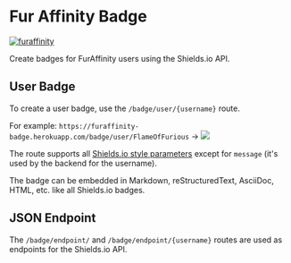 # Fur Affinity Badge

[![furaffinity](https://furaffinity-badge.herokuapp.com/badge/user/FlameOfFurious)](https://furaffinity.net/user/FlameOfFurious)

Create badges for FurAffinity users using the Shields.io API.

## User Badge

To create a user badge, use the `/badge/user/{username}` route.

For example: `https://furaffinity-badge.herokuapp.com/badge/user/FlameOfFurious`
-> ![](https://furaffinity-badge.herokuapp.com/badge/user/FlameOfFurious)

The route supports all [Shields.io style parameters](https://shields.io/#styles) except for `message` (it's used by the
backend for the username).

The badge can be embedded in Markdown, reStructuredText, AsciiDoc, HTML, etc. like all Shields.io badges.

## JSON Endpoint

The `/badge/endpoint/` and `/badge/endpoint/{username}` routes are used as endpoints for the Shields.io API.
